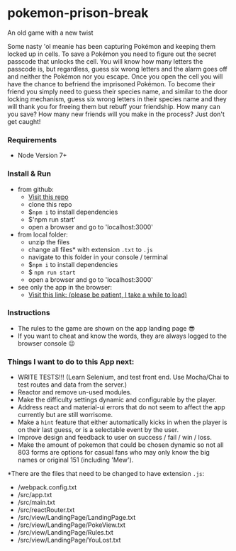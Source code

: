 # pokemon-prison-break
An old game with a new twist

Some nasty 'ol meanie has been capturing Pokémon and keeping them locked up in cells.
To save a Pokémon you need to figure out the secret passcode that unlocks the cell.
You will know how many letters the passcode is, but regardless, guess six wrong letters and the alarm goes off and neither the Pokémon nor you escape.
Once you open the cell you will have the chance to befriend the imprisoned Pokémon.
To become their friend you simply need to guess their species name, and similar to the door locking mechanism, guess six wrong letters in their species name and they will thank you for freeing them but rebuff your friendship.
How many can you save? How many new friends will you make in the process? Just don't get caught!

### Requirements
- Node Version 7+

### Install & Run
- from github:
  - [Visit this repo](https://github.com/DianaVashti/pokemon-prison-break)
  - clone this repo
  - $`npm i` to install dependencies
  - $'npm run start'
  - open a browser and go to 'localhost:3000'
- from local folder:
  - unzip the files
  - change all files* with extension `.txt` to `.js`
  - navigate to this folder in your console / terminal
  - $`npm i` to install dependencies
  - $ `npm run start`
  - open a browser and go to 'localhost:3000'
- see only the app in the browser:
  - [Visit this link: (please be patient, I take a while to load)](pokemon-prison-break.herokuapp.com)


### Instructions
- The rules to the game are shown on the app landing page 😎
- If you want to cheat and know the words, they are always logged to the browser console 😉

### Things I want to do to this App next:
- WRITE TESTS!!! (Learn Selenium, and test front end. Use Mocha/Chai to test routes and data from the server.)
- Reactor and remove un-used modules.
- Make the difficulty settings dynamic and configurable by the player.
- Address react and material-ui errors that do not seem to affect the app currently but are still worrisome.
- Make a `hint` feature that either automatically kicks in when the player is on their last guess, or is a selectable event by the user.
- Improve design and feedback to user on success / fail / win / loss.
- Make the amount of pokemon that could be chosen dynamic so not all 803 forms are options for casual fans who may only know the big names or original 151 (including 'Mew').

*There are the files that need to be changed to have extension `.js`:
  - /webpack.config.txt
  - /src/app.txt
  - /src/main.txt
  - /src/reactRouter.txt
  - /src/view/LandingPage/LandingPage.txt
  - /src/view/LandingPage/PokeView.txt
  - /src/view/LandingPage/Rules.txt
  - /src/view/LandingPage/YouLost.txt
